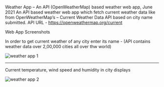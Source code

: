 Weather App – An API (OpenWeatherMap) based weather web app, June 2021
An API based weather web app which fetch current weather data like  from OpenWeatherMap’s – Current Weather Data API based on city name submitted.
API URL - https://openweathermap.org/current

Web App Screenshots

In order to get current weather of any city enter its name - (API contains weather data over 2,00,000 cities all over thw world)

![weather app 1](https://user-images.githubusercontent.com/62459983/150957962-d3444082-3cc0-4a61-b45e-5a9f8fbe57dc.png)


-------------------------------------------------------------------------------------------------------------------------------------------
Current temperature, wind speed and humidity in city displays

![weather app 2](https://user-images.githubusercontent.com/62459983/150958063-ec39f9b9-3cd8-4fc0-ad39-856a160d03ac.png)
